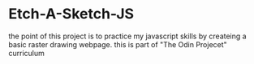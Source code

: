 # Etch-A-Sketch-JS
the point of this project is to practice my javascript skills by createing a basic raster drawing webpage. this is part of "The Odin Projecet" curriculum